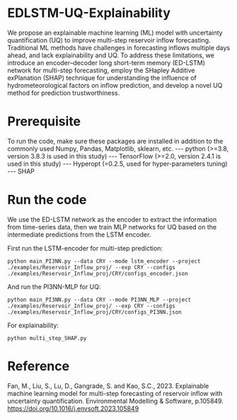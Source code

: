 # EDLSTM-UQ-Explainability

We propose an explainable machine learning (ML) model with uncertainty quantification (UQ) to improve multi-step reservoir inflow forecasting. Traditional ML methods have challenges in forecasting inflows multiple days ahead, and lack explainability and UQ. To address these limitations, we introduce an encoder–decoder long short-term memory (ED-LSTM) network for multi-step forecasting, employ the SHapley Additive exPlanation (SHAP) technique for understanding the influence of hydrometeorological factors on inflow prediction, and develop a novel UQ method for prediction trustworthiness. 

# Prerequisite

To run the code, make sure these packages are installed in addition to the commonly used Numpy, Pandas, Matplotlib, sklearn, etc.
--- python (>=3.8, version 3.8.3 is used in this study)
--- TensorFlow (>=2.0, version 2.4.1 is used in this study)
--- Hyperopt (=0.2.5, used for hyper-parameters tuning)
--- SHAP

# Run the code
We use the ED-LSTM network as the encoder to extract the information from time-series data, then we train MLP networks for UQ based on the intermediate predictions from the LSTM encoder.

First run the LSTM-encoder for multi-step prediction:

`python main_PI3NN.py --data CRY --mode lstm_encoder --project ./examples/Reservoir_Inflow_proj/ --exp CRY --configs ./examples/Reservoir_Inflow_proj/CRY/configs_encoder.json
`


And run the PI3NN-MLP for UQ:

`python main_PI3NN.py --data CRY --mode PI3NN_MLP --project ./examples/Reservoir_Inflow_proj/ --exp CRY --configs ./examples/Reservoir_Inflow_proj/CRY/configs_PI3NN.json
`


For explainability:

`python multi_step_SHAP.py`

# Reference
Fan, M., Liu, S., Lu, D., Gangrade, S. and Kao, S.C., 2023. Explainable machine learning model for multi-step forecasting of reservoir inflow with uncertainty quantification. Environmental Modelling & Software, p.105849. 
https://doi.org/10.1016/j.envsoft.2023.105849
